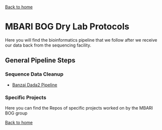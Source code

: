 [Back to home](index.md)

# MBARI BOG Dry Lab Protocols
Here you will find the bioinformatics pipeline that we follow after we receive our data back from the sequencing facility.

## General Pipeline Steps

### Sequence Data Cleanup
- [Banzai Dada2 Pipeline](5.1_Banzai_Pipeline.md)

### Specific Projects
Here you can find the Repos of specific projects worked on by the MBARI BOG group

[Back to home](index.md)
